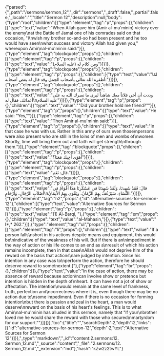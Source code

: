 {"parsed":{"_path":"/sermons/sermon_12","_dir":"sermons","_draft":false,"_partial":false,"_locale":"","title":"Sermon 12","description":null,"body":{"type":"root","children":[{"type":"element","tag":"p","props":{},"children":[{"type":"text","value":"When Allah gave him (Amir al-mu'minin) victory over the enemy\nat the Battle of Jamal one of his comrades said on that occasion, \"I\nwish my brother so-and-so had been present and he too would have seen\nwhat success and victory Allah had given you,\" whereupon Amir\nal-mu'minin said:"}]},{"type":"element","tag":"blockquote","props":{},"children":[{"type":"element","tag":"p","props":{},"children":[{"type":"text","value":"ومن كلام له (عليه السلام)"}]}]},{"type":"element","tag":"blockquote","props":{},"children":[{"type":"element","tag":"p","props":{},"children":[{"type":"text","value":"لمّا أظفره الله تعالى بأصحاب الجمل وقد قال له بعض أصحابه:"}]}]},{"type":"element","tag":"blockquote","props":{},"children":[{"type":"element","tag":"p","props":{},"children":[{"type":"text","value":"وددت أن أخي فلاناً معك شاهداً ليرى ما نصرك الله به على أعدائك، فقال له\nعليه السلام"}]}]},{"type":"element","tag":"p","props":{},"children":[{"type":"text","value":"\"Did your brother hold me friend?\""}]},{"type":"element","tag":"p","props":{},"children":[{"type":"text","value":"He said: \"Yes,\""}]},{"type":"element","tag":"p","props":{},"children":[{"type":"text","value":"Then Amir al-mu'minin said:"}]},{"type":"element","tag":"p","props":{},"children":[{"type":"text","value":"In that case he was with us. Rather in this army of ours even those\npersons were also present who are still in the loins of men and wombs of\nwomen. Shortly, time will bring them out and faith will get strength\nthrough them."}]},{"type":"element","tag":"blockquote","props":{},"children":[{"type":"element","tag":"p","props":{},"children":[{"type":"text","value":"أَهَوَى أَخِيك مَعَنَا؟"}]}]},{"type":"element","tag":"blockquote","props":{},"children":[{"type":"element","tag":"p","props":{},"children":[{"type":"text","value":"قال: نَعَم."}]}]},{"type":"element","tag":"blockquote","props":{},"children":[{"type":"element","tag":"p","props":{},"children":[{"type":"text","value":"قالَ: فَقَدْ شَهِدنَا، وَلَقَدْ شَهِدَنَا في عَسْكَرِنَا هذَا أَقْوَامٌ في أَصْلاَبِ الرِّجَالِ، وَأَرْحَامِ\nالنِّسَاءِ، سَيَرْعُفُ بِهِمُ الزَّمَانُ، ويَقْوَى بِهِمُ الاْيمَانُ."}]}]},{"type":"element","tag":"h2","props":{"id":"alternative-sources-for-sermon-12"},"children":[{"type":"text","value":"Alternative Sources for Sermon 12"}]},{"type":"element","tag":"p","props":{},"children":[{"type":"text","value":"(1) Al-Barqi, "},{"type":"element","tag":"em","props":{},"children":[{"type":"text","value":"al-Mahasin,"}]},{"type":"text","value":" I*,* 262."}]},{"type":"element","tag":"ul","props":{},"children":[{"type":"element","tag":"li","props":{},"children":[{"type":"text","value":"If a person falls\nshort in his actions despite means and equipment, this would be\nindicative of the weakness of his will. But if there is an\nimpediment in the way of action or his life comes to an end as a\nresult of which his action remains incomplete, then in that case\nAllah would not deprive him of the reward on the basis that actions\nare judged by intention. Since his intention in any case was to\nperform the action, therefore he should deserve reward to some\nextent.]"},{"type":"element","tag":"br","props":{},"children":[]},{"type":"text","value":"In the case of action, there may be absence of reward because action\ncan involve show or pretence but intention is hidden in the depth of\nheart. It can have not a jot of show or affectation. The intention\nwould remain at the same level of frankness, truth, perfection and\ncorrectness where it is, even though there may be no action due to\nsome impediment. Even if there is no occasion for forming intention\nbut there is passion and zeal in the heart, a man would deserve\nreward on the basis of his heart's feelings. This is to what Amir\nal-mu'minin has alluded in this sermon, namely that \"If your\nbrother loved me he would share the reward with those who secured\nmartyrdom for our support.\""}]}]}],"toc":{"title":"","searchDepth":2,"depth":2,"links":[{"id":"alternative-sources-for-sermon-12","depth":2,"text":"Alternative Sources for Sermon 12"}]}},"_type":"markdown","_id":"content:2.sermons:12. Sermon_12.md","_source":"content","_file":"2.sermons/12. Sermon_12.md","_extension":"md"},"hash":"kZw2z2twYL"}